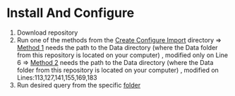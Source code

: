 # Install And Configure

1. Download repository
2. Run one of the methods from the [Create Configure Import](https://github.com/robertstandev/SQL-Movie-Database/tree/main/Create%20Configure%20Import) directory
=> [Method 1](https://github.com/robertstandev/SQL-Movie-Database/blob/main/Create%20Configure%20Import/Method%201.sql) needs the path to the Data directory (where the Data folder from this repository is located on your computer) , modified only on Line 6
=> [Method 2](https://github.com/robertstandev/SQL-Movie-Database/blob/main/Create%20Configure%20Import/Method%202.sql) needs the path to the Data directory (where the Data folder from this repository is located on your computer) , modified on Lines:113,127,141,155,169,183
3. Run desired query from the specific [folder](https://github.com/robertstandev/SQL-Movie-Database/tree/main/Query)
